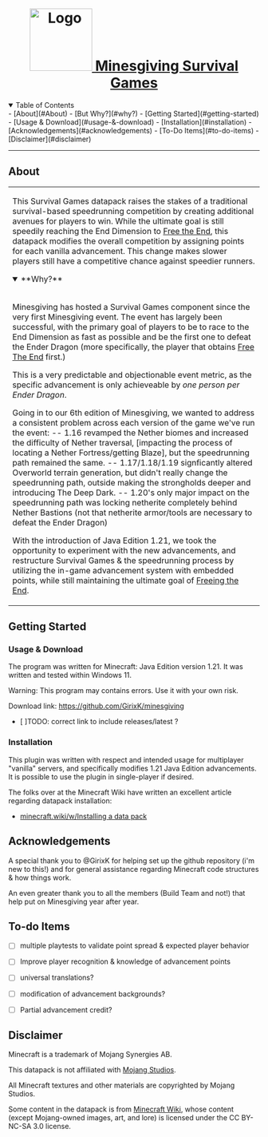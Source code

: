 <h1 align="center">
  <a href="https://minesgiving.net/img/icon.svg">
    <img src="https://minesgiving.net/img/icon.svg" alt="Logo" width="125" height="125">
  Minesgiving Survival Games</a>
</h1>

<details open="open">
<summary>Table of Contents</summary>
- [About](#About)
  - [But Why?](#why?)
  - [Getting Started](#getting-started)
    - [Usage & Download](#usage-&-download)
    - [Installation](#installation)
- [Acknowledgements](#acknowledgements)
- [To-Do Items](#to-do-items)
- [Disclaimer](#disclaimer)

</details>

---

## About

<table>
<tr>
<td>

This Survival Games datapack raises the stakes of a traditional survival-based speedrunning competition by creating additional avenues for players to win. While the ultimate goal is still speedily reaching the End Dimension to [Free the End](https://minecraft.wiki/w/Tutorials/Advancement_guide/The_End_tab#Free_the_End), this datapack modifies the overall competition by assigning points for each vanilla advancement. This change makes slower players still have a competitive chance against speedier runners. 


<details open>
<summary>**Why?** </summary>
<br>

Minesgiving has hosted a Survival Games component since the very first Minesgiving event. The event has largely been successful, with the primary goal of players to be to race to the End Dimension as fast as possible and be the first one to defeat the Ender Dragon (more specifically, the player that obtains [Free The End](https://minecraft.wiki/w/Tutorials/Advancement_guide/The_End_tab#Free_the_End) first.)

This is a very predictable and objectionable event metric, as the specific advancement is only achieveable by *one person per Ender Dragon*. 

Going in to our 6th edition of Minesgiving, we wanted to address a consistent problem across each version of the game we've run the event:
-- 1.16 revamped the Nether biomes and increased the difficulty of Nether traversal, [impacting the process of locating a Nether Fortress/getting Blaze], but the speedrunning path remained the same.
-- 1.17/1.18/1.19 signficantly altered Overworld terrain generation, but didn't really change the speedrunning path, outside making the strongholds deeper and introducing The Deep Dark.
-- 1.20's only major impact on the speedrunning path was locking netherite completely behind Nether Bastions (not that netherite armor/tools are necessary to defeat the Ender Dragon)

With the introduction of Java Edition 1.21, we took the opportunity to experiment with the new advancements, and restructure Survival Games & the speedrunning process by utilizing the in-game advancement system with embedded points, while still maintaining the ultimate goal of [Freeing the End](https://minecraft.wiki/w/Tutorials/Advancement_guide/The_End_tab#Free_the_End). 
</details>

</td>
</tr>
</table>

## Getting Started

### Usage & Download
The program was written for Minecraft: Java Edition version 1.21. 
It was written and tested within Windows 11. 

Warning: This program may contains errors. Use it with your own risk.

Download link: https://github.com/GirixK/minesgiving 
 - [ ]TODO: correct link to include releases/latest ?

### Installation
This plugin was written with respect and intended usage for multiplayer "vanilla" servers, and specifically modifies 1.21 Java Edition advancements. It is possible to use the plugin in single-player if desired. 

The folks over at the Minecraft Wiki have written an excellent article regarding datapack installation:
- [minecraft.wiki/w/Installing a data pack](https://minecraft.wiki/w/Tutorials/Installing_a_data_pack)

## Acknowledgements

A special thank you to @GirixK for helping set up the github repository (i'm new to this!) and for general assistance regarding Minecraft code structures & how things work.

An even greater thank you to all the members (Build Team and not!) that help put on Minesgiving year after year. 

## To-do Items
- [ ] multiple playtests to validate point spread & expected player behavior
- [ ] Improve player recognition & knowledge of advancement points
 - [ ] universal translations?
 - [ ] modification of advancement backgrounds?
- [ ] Partial advancement credit?


## Disclaimer
Minecraft is a trademark of Mojang Synergies AB.

This datapack is not affiliated with [Mojang Studios](www.minecraft.net).

All Minecraft textures and other materials are copyrighted by Mojang Studios.

Some content in the datapack is from [Minecraft Wiki](https://minecraft.wiki/w/Minecraft_Wiki), whose content (except Mojang-owned images, art, and lore) is licensed under the CC BY-NC-SA 3.0 license.